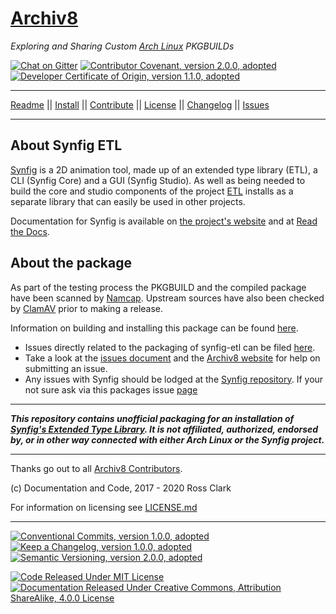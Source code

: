 # [Archiv8][a8-url]

_Exploring and Sharing Custom [Arch Linux][arch-url] PKGBUILDs_

[![Chat on Gitter][gitter-badge]][gitter-url] [![Contributor Covenant, version 2.0.0, adopted][covenant-badge]](CODE-OF-CONDUCT.md) [![Developer Certificate of Origin, version 1.1.0, adopted][certificate-badge]](DEVELOPER-CERTIFICATE-OF-ORIGIN.md)

---

[Readme](README.md) || [Install](INSTALL.md) || [Contribute](CONTRIBUTE.md) || [License](LICENSE.md) || [Changelog](CHANGELOG.md) || [Issues](ISSUES.md)

---

## About Synfig ETL

[Synfig][upstream-url] is a 2D animation tool, made up of an extended type library (ETL), a CLI (Synfig Core) and a GUI (Synfig Studio).  As well as being needed to build the core and studio components of the project [ETL][upstream-url] installs as a separate library that can easily be used in other projects.

Documentation for Synfig is available on [the project's website][upstream-url] and at [Read the Docs][upstream-read-url].

## About the package

As part of the testing process the PKGBUILD and the compiled package have been scanned by [Namcap][namcap-url].  Upstream sources have also been checked by [ClamAV][clam-url] prior to making a release.

Information on building and installing this package can be found [here](INSTALL.md).

+ Issues directly related to the packaging of synfig-etl can be filed [here][a8-issue-url].
+ Take a look at the [issues document](ISSUES.md) and the [Archiv8 website][a8-url] for help on submitting an issue.
+ Any issues with Synfig should be lodged at the [Synfig repository][upstream-issue-url].  If your not sure ask via this packages issue [page][a8-issue-url]

---

_**This repository contains unofficial packaging for an installation of [Synfig's Extended Type Library][upstream-url].  It is not affiliated, authorized, endorsed by, or in other way connected with either Arch Linux or the Synfig project.**_

---

Thanks go out to all [Archiv8 Contributors][a8-contrib-url].

(c) Documentation and Code, 2017 - 2020 Ross Clark

For information on licensing see [LICENSE.md](LICENSE.md)

---

[![Conventional Commits, version 1.0.0, adopted][commits-badge]][commits-url] [![Keep a Changelog, version 1.0.0, adopted][changelog-badge]][change-url] [![Semantic Versioning, version 2.0.0, adopted][semver-badge]][semver-url]

[![Code Released Under MIT License][mit-badge]][mit-url] [![Documentation Released Under Creative Commons, Attribution ShareAlike, 4.0.0 License][cc-badge]][cc-terms-url]

[cc-badge]: https://img.shields.io/badge/License-CC%20by%20SA%204.0.0-informational.svg
[certificate-badge]: https://img.shields.io/badge/Developer%20Certificate%20of%20Origin-1.1.0-informational.svg
[changelog-badge]: https://img.shields.io/badge/Keep%20a%20Changelog-1.1.0-informational
[commits-badge]: https://img.shields.io/badge/Conventional%20Commits-1.0.0-informational.svg
[covenant-badge]: https://img.shields.io/badge/Contributor%20Covenant-2.0.0-informational.svg
[gitter-badge]: https://badges.gitter.im/Archiv8/community.svg
[mit-badge]: https://img.shields.io/badge/License-MIT-informational.svg
[semver-badge]: https://img.shields.io/badge/Semantic%20Versioning-2.0.0-informational.svg

[arch-url]: https://www.archlinux.org/
[a8-url]: https://archiv8.github.io/
[a8-contrib-url]: https://github.com/Archiv8/synfig-etl/people
[a8-issue-url]: https://github.com/Archiv8/etl/issues
[cc-terms-url]: http://creativecommons.org/licenses/by-sa/4.0/
[change-url]: https://keepachangelog.com
[clam-url]: https://www.clamav.net/
[commits-url]: https://conventionalcommits.org
[gitter-url]: https://gitter.im/Archiv8/community?utm_source=badge&utm_medium=badge&utm_campaign=pr-badge
[mit-url]: https://opensource.org/licenses/MIT
[namcap-url]: https://wiki.archlinux.org/index.php/Namcap
[semver-url]: https://semver.org
[upstream-url]: https://www.synfig.org/
[upstream-issue-url]: https://github.com/synfig/synfig/issues
[upstream-read-url]: https://synfig-docs-dev.readthedocs.io/

